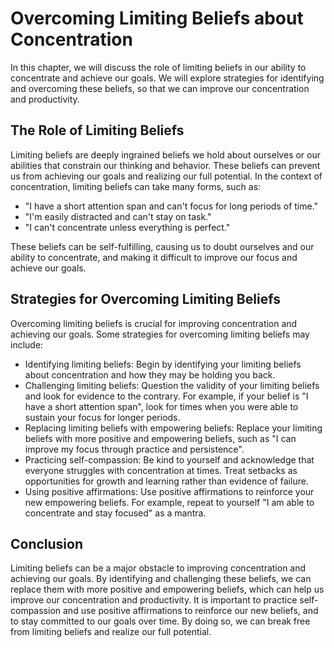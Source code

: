 Overcoming Limiting Beliefs about Concentration
==============================================================================================

In this chapter, we will discuss the role of limiting beliefs in our ability to concentrate and achieve our goals. We will explore strategies for identifying and overcoming these beliefs, so that we can improve our concentration and productivity.

The Role of Limiting Beliefs
----------------------------

Limiting beliefs are deeply ingrained beliefs we hold about ourselves or our abilities that constrain our thinking and behavior. These beliefs can prevent us from achieving our goals and realizing our full potential. In the context of concentration, limiting beliefs can take many forms, such as:

* "I have a short attention span and can't focus for long periods of time."
* "I'm easily distracted and can't stay on task."
* "I can't concentrate unless everything is perfect."

These beliefs can be self-fulfilling, causing us to doubt ourselves and our ability to concentrate, and making it difficult to improve our focus and achieve our goals.

Strategies for Overcoming Limiting Beliefs
------------------------------------------

Overcoming limiting beliefs is crucial for improving concentration and achieving our goals. Some strategies for overcoming limiting beliefs may include:

* Identifying limiting beliefs: Begin by identifying your limiting beliefs about concentration and how they may be holding you back.
* Challenging limiting beliefs: Question the validity of your limiting beliefs and look for evidence to the contrary. For example, if your belief is "I have a short attention span", look for times when you were able to sustain your focus for longer periods.
* Replacing limiting beliefs with empowering beliefs: Replace your limiting beliefs with more positive and empowering beliefs, such as "I can improve my focus through practice and persistence".
* Practicing self-compassion: Be kind to yourself and acknowledge that everyone struggles with concentration at times. Treat setbacks as opportunities for growth and learning rather than evidence of failure.
* Using positive affirmations: Use positive affirmations to reinforce your new empowering beliefs. For example, repeat to yourself "I am able to concentrate and stay focused" as a mantra.

Conclusion
----------

Limiting beliefs can be a major obstacle to improving concentration and achieving our goals. By identifying and challenging these beliefs, we can replace them with more positive and empowering beliefs, which can help us improve our concentration and productivity. It is important to practice self-compassion and use positive affirmations to reinforce our new beliefs, and to stay committed to our goals over time. By doing so, we can break free from limiting beliefs and realize our full potential.
